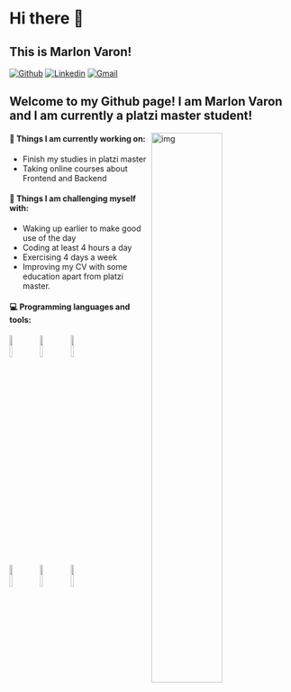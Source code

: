 <h1>Hi there 👋</h1>
<h2>This is Marlon Varon!</h2>

[![Github](https://img.shields.io/badge/-Github-000?style=flat&logo=Github&logoColor=white)](https://github.com/marlon268)
[![Linkedin](https://img.shields.io/badge/-LinkedIn-blue?style=flat&logo=Linkedin&logoColor=white)](https://www.linkedin.com/in/marlon-estiben-varon-gonzalez-3167ba194/)
[![Gmail](https://img.shields.io/badge/-Gmail-c14438?style=flat&logo=Gmail&logoColor=white)](mailto:varon.marlon83@gmail.com)

<h2>Welcome to my Github page! I am Marlon Varon and I am currently a platzi master student!</h2>

<img align="right" alt="img" src="https://res.cloudinary.com/practicaldev/image/fetch/s--uqRmMHM---/c_imagga_scale,f_auto,fl_progressive,h_1080,q_auto,w_1080/https://dev-to-uploads.s3.amazonaws.com/i/2re7bewq15mpw0ghmmnd.png" width="50%" height="auto" />

#### 🌱 Things I am currently working on: 
- Finish my studies in platzi master
- Taking online courses about Frontend and Backend

#### :muscle: Things I am challenging myself with:
- Waking up earlier to make good use of the day
- Coding at least 4 hours a day
- Exercising 4 days a week
- Improving my CV with some education apart from platzi master.

#### :computer: Programming languages and tools: 
<p>
<code><img width="10%" src="https://cdn-icons-png.flaticon.com/512/5968/5968267.png"></code>
<code><img width="10%" src="https://cdn-icons.flaticon.com/png/512/3097/premium/3097811.png?token=exp=1646670797~hmac=f86336aa6efa7da98e951b75d4b8da66"></code>
<code><img width="10%" src="https://cdn-icons-png.flaticon.com/512/1199/1199124.png"></code>
<br />
<br />
<code><img width="10%" src="https://brandslogos.com/wp-content/uploads/images/react-logo-vector.svg"></code>
<code><img width="10%" src="https://qph.fs.quoracdn.net/main-qimg-744f96b18fb3ef81b05512d78b679e25"></code>
<code><img width="10%" src="https://redjar.com.ar/wp-content/uploads/2020/02/nodejs-logo-png-node-js-development-296-1.png"></code>
</p>
